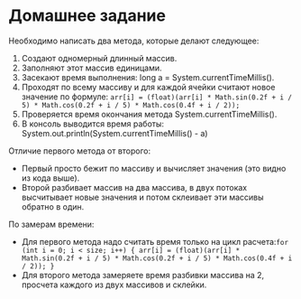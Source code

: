 # Домашнее задание

Необходимо написать два метода, которые делают следующее:

1. Создают одномерный длинный массив. 
2. Заполняют этот массив единицами.
3. Засекают время выполнения: long a = System.currentTimeMillis(). 
4. Проходят по всему массиву и для каждой ячейки считают новое значение по формуле:
   `arr[i] = (float)(arr[i] * Math.sin(0.2f + i / 5) * Math.cos(0.2f + i / 5) *
   Math.cos(0.4f + i / 2));`
5. Проверяется время окончания метода System.currentTimeMillis(). 
6. В консоль выводится время работы: System.out.println(System.currentTimeMillis() - a)

Отличие первого метода от второго:
* Первый просто бежит по массиву и вычисляет значения (это видно из кода выше).
* Второй разбивает массив на два массива, в двух потоках высчитывает новые значения и
потом склеивает эти массивы обратно в один.

По замерам времени:
* Для первого метода надо считать время только на цикл расчета:`for (int i = 0; i < size; i++) {
  arr[i] = (float)(arr[i] * Math.sin(0.2f + i / 5) * Math.cos(0.2f + i / 5) *
  Math.cos(0.4f + i / 2));
  }`
* Для второго метода замеряете время разбивки массива на 2, просчета каждого из двух массивов и
  склейки.
